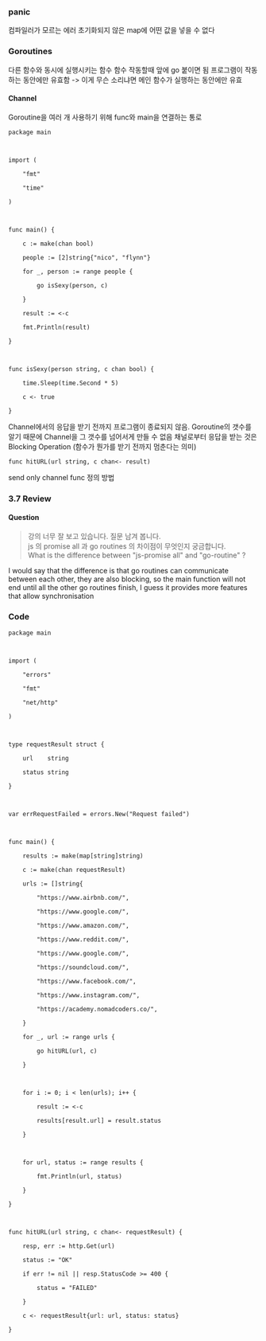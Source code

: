 ### panic
컴파일러가 모르는 에러
초기화되지 않은 map에 어떤 값을 넣을 수 없다
### Goroutines
다른 함수와 동시에 실행시키는 함수
함수 작동할때 앞에 go 붙이면 됨
프로그램이 작동하는 동안에만 유효함
-> 이게 무슨 소리냐면 메인 함수가 실행하는 동안에만 유효

#### Channel
Goroutine을 여러 개 사용하기 위해 func와 main을 연결하는 통로
```
package main

  

import (

    "fmt"

    "time"

)

  

func main() {

    c := make(chan bool)

    people := [2]string{"nico", "flynn"}

    for _, person := range people {

        go isSexy(person, c)

    }

    result := <-c

    fmt.Println(result)

}

  

func isSexy(person string, c chan bool) {

    time.Sleep(time.Second * 5)

    c <- true

}
```
Channel에서의 응답을 받기 전까지 프로그램이 종료되지 않음.
Goroutine의 갯수를 알기 때문에 Channel을 그 갯수를 넘어서게 만들 수 없음
채널로부터 응답을 받는 것은 Blocking Operation (함수가 뭔가를 받기 전까지 멈춘다는 의미) 

```
func hitURL(url string, c chan<- result)
```
send only channel func 정의 방법
### 3.7 Review
#### Question
> 강의 너무 잘 보고 있습니다.  질문 남겨 봅니다.  
> js 의 promise all 과 go routines 의 차이점이 무엇인지 궁금합니다.  
> What is the difference between "js-promise all" and "go-routine" ?

I would say that the difference is that go routines can communicate between each other, they are also blocking, so the main function will not end until all the other go routines finish, I guess it provides more features that allow synchronisation
### Code
```
package main

  

import (

    "errors"

    "fmt"

    "net/http"

)

  

type requestResult struct {

    url    string

    status string

}

  

var errRequestFailed = errors.New("Request failed")

  

func main() {

    results := make(map[string]string)

    c := make(chan requestResult)

    urls := []string{

        "https://www.airbnb.com/",

        "https://www.google.com/",

        "https://www.amazon.com/",

        "https://www.reddit.com/",

        "https://www.google.com/",

        "https://soundcloud.com/",

        "https://www.facebook.com/",

        "https://www.instagram.com/",

        "https://academy.nomadcoders.co/",

    }

    for _, url := range urls {

        go hitURL(url, c)

    }

  

    for i := 0; i < len(urls); i++ {

        result := <-c

        results[result.url] = result.status

    }

  

    for url, status := range results {

        fmt.Println(url, status)

    }

}

  

func hitURL(url string, c chan<- requestResult) {

    resp, err := http.Get(url)

    status := "OK"

    if err != nil || resp.StatusCode >= 400 {

        status = "FAILED"

    }

    c <- requestResult{url: url, status: status}

}
```